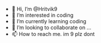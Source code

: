- 👋 Hi, I’m @Hritvik9
- 👀 I’m interested in coding
- 🌱 I’m currently learning coding
- 💞️ I’m looking to collaborate on ...
- 📫 How to reach me. im 9 plz dont

<!---
Hritvik9/Hritvik9 is a ✨ special ✨ repository because its `README.md` (this file) appears on your GitHub profile.
You can click the Preview link to take a look at your changes.
--->
